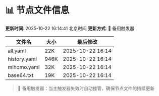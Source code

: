 # 📊 节点文件信息

**更新时间**: 2025-10-22 16:14:41 北京时间
**更新方式**: 🔄 备用触发器

| 文件名 | 大小 | 最后修改 |
|--------|------|----------|
| all.yaml | 22K | 2025-10-22 16:14 |
| history.yaml | 946K | 2025-10-22 16:14 |
| mihomo.yaml | 32K | 2025-10-22 16:14 |
| base64.txt | 19K | 2025-10-22 16:14 |

> 🔄 备用触发器：当主触发器失效时自动接管，确保节点文件的持续更新
